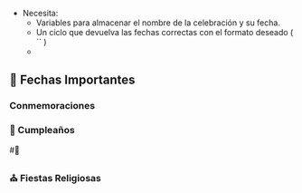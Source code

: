 - Necesita:
    - Variables para almacenar el nombre de la celebración y su fecha.
    - Un ciclo que devuelva las fechas correctas con el formato deseado ( `` )
    - 

## 📅 Fechas Importantes

### Conmemoraciones
### 🎂 Cumpleaños

#🔔 

### ⛪ Fiestas Religiosas